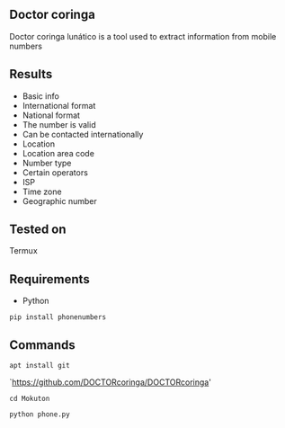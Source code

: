 Doctor coringa 
----
Doctor coringa lunático is a tool used to extract information from mobile numbers

Results
----
- Basic info
- International format
- National format
- The number is valid
- Can be contacted internationally
- Location
- Location area code
- Number type
- Certain operators
- ISP
- Time zone
- Geographic number

Tested on
----
Termux

Requirements
----
* Python

`pip install phonenumbers`

Commands
----
`apt install git`

`https://github.com/DOCTORcoringa/DOCTORcoringa'

`cd Mokuton`

`python phone.py`
